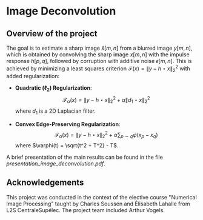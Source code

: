 # Image Deconvolution

## Overview of the project

The goal is to estimate a sharp image $\widehat{x}[m,n]$ from a blurred image $y[m,n]$, which is obtained by convolving the sharp image $x[m,n]$ with the impulse response $h[p,q]$, followed by corruption with additive noise $\epsilon[m,n]$. This is achieved by minimizing a least squares criterion $\mathcal{F}(x) = \lVert y - h \star x \rVert_2^2$ with added regularization:

- **Quadratic $(\ell_2)$ Regularization**: 
$$\mathcal{F}_\alpha(x) = \lVert y - h \star x \rVert_2^2 + \alpha \lVert d_1 \star x \rVert_2^2$$ 
where $d_1$ is a 2D Laplacian filter.

- **Convex Edge-Preserving Regularization**: 
$$\mathcal{F}_\alpha(x) = \lVert y - h \star x \rVert_2^2 + \alpha \sum _{p\sim q} \varphi(x_p - x_q)$$ 
where $\varphi(t) = \sqrt{t^2 + T^2} - T$.

A brief presentation of the main results can be found in the file _presentation_image_deconvolution.pdf_.

## Acknowledgements

This project was conducted in the context of the elective course "Numerical Image Processing" taught by Charles Soussen and Élisabeth Lahalle from L2S CentraleSupélec. The project team included Arthur Vogels.
